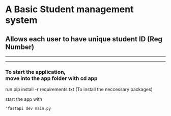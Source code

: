 # A Basic Student management system
## Allows each user to have unique student ID (Reg Number)

<hr>
<hr>

### To start the application, <br> move into the app folder with cd app
run pip install -r requirements.txt (To install the neccessary packages)
<br>
<p>start the app with</p>
<code>'fastapi dev main.py</code>